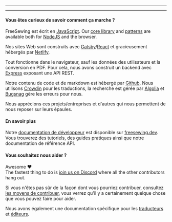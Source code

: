 - - -
- - -

#### Vous êtes curieux de savoir comment ça marche ?

FreeSewing est écrit en [JavaScript](https://developer.mozilla.org/en-US/docs/Web/JavaScript). Our [core library](https://www.npmjs.com/package/@freesewing/core) and [patterns](/patterns) are available both for [NodeJS](https://nodejs.org/) and the browser.

Nos sites Web sont construits avec [Gatsby](https://www.gatsbyjs.com/)/[React](https://reactjs.org/) et gracieusement hébergés par [Netlify](https://www.netlify.com/).

Tout fonctionne dans le navigateur, sauf les données des utilisateurs et la conversion en PDF. Pour cela, nous avons construit un backend avec [Express](https://expressjs.com/) exposant une API REST.

Notre contenu de code et de markdown est hébergé par [Github](https://github.com/freesewing/). Nous utilisons [Crowdin](https://crowdin.com/) pour les traductions, la recherche est gérée par [Algolia](https://www.algolia.com/) et [Bugsnag](https://www.bugsnag.com/) gère les erreurs pour nous.

Nous apprécions ces projets/entreprises et d'autres qui nous permettent de nous reposer sur leurs épaules.

#### En savoir plus

Notre [documentation de développeur](https://freesewing.dev) est disponible sur [freesewing.dev](https://freesewing.dev). Vous trouverez des tutoriels, des guides pratiques ainsi que notre documentation de référence API.

#### Vous souhaitez nous aider ?

Awesome ❤️\
The fastest thing to do is [join us on Discord](https://discord.freesewing.org/) where all the other contributors hang out.

Si vous n'êtes pas sûr de la façon dont vous pourriez contribuer, consultez [les moyens de contribuer](https://freesewing.dev/howtos/ways-to-contribute), vous verrez qu'il y a certainement quelque chose que vous pouvez faire pour aider.

Nous avons également une documentation spécifique pour les [traducteurs](https://freesewing.dev/guides/translation) et [éditeurs](https://freesewing.dev/howtos/editors).
